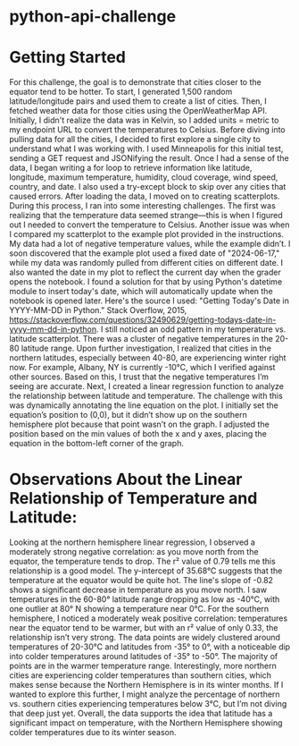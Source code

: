 # python-api-challenge
# Getting Started
For this challenge, the goal is to demonstrate that cities closer to the equator tend to be hotter. 
To start, I generated 1,500 random latitude/longitude pairs and used them to create a list of cities. Then, I fetched weather data for those cities using the OpenWeatherMap API. Initially, I didn't realize the data was in Kelvin, so I added units = metric to my endpoint URL to convert the temperatures to Celsius. Before diving into pulling data for all the cities, I decided to first explore a single city to understand what I was working with. I used Minneapolis for this initial test, sending a GET request and JSONifying the result. 
Once I had a sense of the data, I began writing a for loop to retrieve information like latitude, longitude, maximum temperature, humidity, cloud coverage, wind speed, country, and date. I also used a try-except block to skip over any cities that caused errors.
After loading the data, I moved on to creating scatterplots. During this process, I ran into some interesting challenges. The first was realizing that the temperature data seemed strange—this is when I figured out I needed to convert the temperature to Celsius.
Another issue was when I compared my scatterplot to the example plot provided in the instructions. My data had a lot of negative temperature values, while the example didn’t. I soon discovered that the example plot used a fixed date of "2024-06-17," while my data was randomly pulled from different cities on different date. I also wanted the date in my plot to reflect the current day when the grader opens the notebook. I found a solution for that by using Python's datetime module to insert today's date, which will automatically update when the notebook is opened later. Here's the source I used:
"Getting Today's Date in YYYY-MM-DD in Python." Stack Overflow, 2015, https://stackoverflow.com/questions/32490629/getting-todays-date-in-yyyy-mm-dd-in-python.
I still noticed an odd pattern in my temperature vs. latitude scatterplot. There was a cluster of negative temperatures in the 20-80 latitude range. Upon further investigation, I realized that cities in the northern latitudes, especially between 40-80, are experiencing winter right now. For example, Albany, NY is currently -10°C, which I verified against other sources. Based on this, I trust that the negative temperatures I’m seeing are accurate. 
Next, I created a linear regression function to analyze the relationship between latitude and temperature. The challenge with this was dynamically annotating the line equation on the plot. I initially set the equation’s position to (0,0), but it didn’t show up on the southern hemisphere plot because that point wasn’t on the graph. I adjusted the position based on the min values of both the x and y axes, placing the equation in the bottom-left corner of the graph.
# Observations About the Linear Relationship of Temperature and Latitude:
Looking at the northern hemisphere linear regression, I observed a moderately strong negative correlation: as you move north from the equator, the temperature tends to drop. The r² value of 0.79 tells me this relationship is a good model. The y-intercept of 35.68°C suggests that the temperature at the equator would be quite hot. The line's slope of -0.82 shows a significant decrease in temperature as you move north. I saw temperatures in the 60-80° latitude range dropping as low as -40°C, with one outlier at 80° N showing a temperature near 0°C.
For the southern hemisphere, I noticed a moderately weak positive correlation: temperatures near the equator tend to be warmer, but with an r² value of only 0.33, the relationship isn’t very strong. The data points are widely clustered around temperatures of 20-30°C and latitudes from -35° to 0°, with a noticeable dip into colder temperatures around latitudes of -35° to -50°. The majority of points are in the warmer temperature range.
Interestingly, more northern cities are experiencing colder temperatures than southern cities, which makes sense because the Northern Hemisphere is in its winter months. If I wanted to explore this further, I might analyze the percentage of northern vs. southern cities experiencing temperatures below 3°C, but I’m not diving that deep just yet.
Overall, the data supports the idea that latitude has a significant impact on temperature, with the Northern Hemisphere showing colder temperatures due to its winter season. 